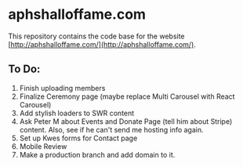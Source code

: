 # aphshalloffame.com

This repository contains the code base for the website [http://aphshalloffame.com/](http://aphshalloffame.com/).

## To Do:

1. Finish uploading members
2. Finalize Ceremony page (maybe replace Multi Carousel with React Carousel)
3. Add stylish loaders to SWR content
4. Ask Peter M about Events and Donate Page (tell him about Stripe) content. Also, see if he can't send me hosting info again.
5. Set up Kwes forms for Contact page
6. Mobile Review
7. Make a production branch and add domain to it.
